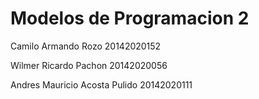 # Modelos de Programacion 2


Camilo Armando Rozo 20142020152

Wilmer Ricardo Pachon 20142020056

Andres Mauricio Acosta Pulido 20142020111
